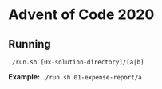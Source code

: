 # Advent of Code 2020

## Running

`./run.sh [0x-solution-directory]/[a|b]`

**Example:** `./run.sh 01-expense-report/a`